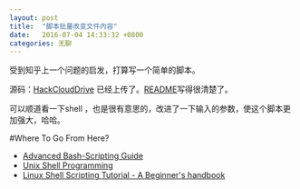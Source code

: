 ```yaml
---
layout: post
title:  "脚本批量改变文件内容"
date:   2016-07-04 14:33:32 +0800
categories: 无聊
---
```

受到知乎上一个问题的启发，打算写一个简单的脚本。

源码：[HackCloudDrive](https://github.com/toolazytoname/HackCloudDrive) 已经上传了。[README](https://github.com/toolazytoname/HackCloudDrive/blob/master/README.md)写得很清楚了。

可以顺道看一下shell ，也是很有意思的，改进了一下输入的参数，使这个脚本更加强大，哈哈。

#Where To Go From Here?


- [Advanced Bash-Scripting Guide](http://tldp.org/LDP/abs/html/)
- [Unix Shell Programming](http://www.tutorialspoint.com/unix/unix-shell.htm)
- [Linux Shell Scripting Tutorial - A Beginner's handbook](http://www.tutorialspoint.com/unix/unix-shell.htm)